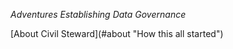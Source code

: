 <p>
  <em>Adventures Establishing Data Governance</em>
</p>
[About Civil Steward](#about "How this all started")
